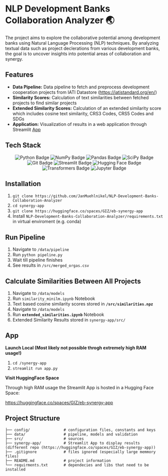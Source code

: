# NLP Development Banks Collaboration Analyzer 🌏
The project aims to explore the collaborative potential among development banks using Natural Language Processing (NLP) techniques. By analyzing textual data such as project declerations from various development banks, the goal is to uncover insights into potential areas of collaboration and synergy.

## **Features**
- **Data Pipeline:** Data pipeline to fetch and preprocess development cooperation projects from IATI Datastore (https://iatistandard.org/en/)
- **Similarity Scores:** Calculation of text similarities between fetched projects to find similar projects
- **Extended Similarity Scores:** Calculation of an extended similarity score which includes cosine text similarity, CRS3 Codes, CRS5 Codes and SDGs
- **Application:** Visualization of results in a web application through Streamlit [App](https://huggingface.co/spaces/GIZ/eb-synergy-app)

## Tech Stack

<p align="center">
  <img src="https://img.shields.io/badge/Python-3776AB?style=for-the-badge&logo=python&logoColor=white" alt="Python Badge">
  <img src="https://img.shields.io/badge/NumPy-013243?style=for-the-badge&logo=numpy&logoColor=white" alt="NumPy Badge">
  <img src="https://img.shields.io/badge/Pandas-150458?style=for-the-badge&logo=pandas&logoColor=white" alt="Pandas Badge">
  <img src="https://img.shields.io/badge/SciPy-8CAAE6?style=for-the-badge&logo=scipy&logoColor=white" alt="SciPy Badge">
  <img src="https://img.shields.io/badge/Git-F05032?style=for-the-badge&logo=git&logoColor=white" alt="Git Badge">
  <img src="https://img.shields.io/badge/Streamlit-FF4B4B?style=for-the-badge&logo=streamlit&logoColor=white" alt="Streamlit Badge">
  <img src="https://img.shields.io/badge/Hugging%20Face-339933?style=for-the-badge&logo=huggingface&logoColor=white" alt="Hugging Face Badge">
  <img src="https://img.shields.io/badge/Transformers-FFD700?style=for-the-badge&logo=transformers&logoColor=white" alt="Transformers Badge">
  <img src="https://img.shields.io/badge/Jupyter-F37626?style=for-the-badge&logo=jupyter&logoColor=white" alt="Jupyter Badge">
</p>


## **Installation**
1. ```git clone https://github.com/JanMuehlnikel/NLP-Development-Banks-Collaboration-Analyzer```
2. ```cd synergy-app```
3. ```git clone https://huggingface.co/spaces/GIZ/eb-synergy-app```
4. Install ```NLP-Development-Banks-Collaboration-Analyzer/requirements.txt``` in virtual enviroment (e.g. conda)

## **Run Pipeline**
1. Navigate to ```/data/pipeline```
2. Run ```python pipeline.py```
3. Wait till pipeline finishes
4. See results in ```/src/merged_orgas.csv```

## **Calculate Similarities Between All Projects**
1. Navigate to ```/data/models```
2. Run ```similarity_minilm.ipynb``` Notebook
3. Text based cosine similarity scores stored in **```/src/similarities.npz```**
4. Navigate to ```/data/models```
5. Run **```extended_similarities.ipynb```** Notebook
6. Extended Similarity Results stored in ```synergy-app/src/```

## **App**

**Launch Local (Most likely not possible throgh extremely high RAM usage!)**
1. ```cd /synergy-app```
2. ```streamlit run app.py```

**Visit HuggingFace Space**

Through high RAM usage the Streamlit App is hosted in a Hugging Face Space:

https://huggingface.co/spaces/GIZ/eb-synergy-app

## **Project Structure**
```
├── config/               # configuration files, constants and keys
├── data/                 # pipeline, models and validation
├── src/                  # sources
├── synergy-app/          # Streamlit App to display results (different repo (https://huggingface.co/spaces/GIZ/eb-synergy-app))
├── .gitignore            # files ignored (especially large memmory files)
├── README.md             # project information
└── requirments.txt       # dependecies and libs that need to be installed
```
